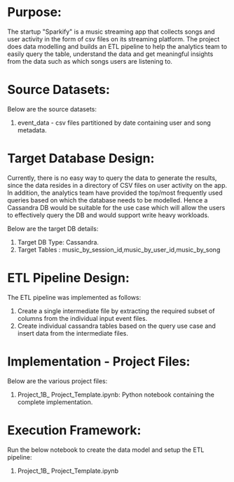 # Purpose:

The startup "Sparkify" is a music streaming app that collects songs and user activity in the form of csv files on its streaming platform. The project does data modelling and builds an ETL pipeline to help the analytics team to easily query the table, understand the data and get meaningful insights from the data such as which songs users are listening to.

# Source Datasets:

Below are the source datasets:
1. event_data - csv files partitioned by date containing user and song metadata.

# Target Database Design:

Currently, there is no easy way to query the data to generate the results, since the data resides in a directory of CSV files on user activity on the app. In addition, the analytics team have provided the top/most frequently used queries based on which the database needs to be modelled. Hence a Cassandra DB would be suitable for the use case which will allow the users to effectively query the DB and would support write heavy workloads.

Below are the target DB details:
1. Target DB Type: Cassandra.
2. Target Tables : music_by_session_id,music_by_user_id,music_by_song


# ETL Pipeline Design:

The ETL pipeline was implemented as follows:
1. Create a single intermediate file by extracting the required subset of columns from the individual input event files.
2. Create individual cassandra tables based on the query use case and insert data from the intermediate files.

# Implementation - Project Files:

Below are the various project files:
1. Project_1B_ Project_Template.ipynb: Python notebook containing the complete implementation.

# Execution Framework: 

Run the below notebook to create the data model and setup the ETL pipeline:
1. Project_1B_ Project_Template.ipynb
